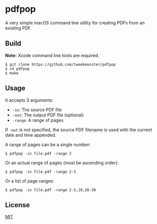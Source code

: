 # pdfpop

A very simple macOS command line utility for creating PDFs from an existing
PDF.


## Build

**Note:** Xcode command line tools are required.

```shell
$ git clone https://github.com/tweekmonster/pdfpop
$ cd pdfpop
$ make
```


## Usage

It accepts 3 arguments:

- `-in`: The source PDF file
- `-out`: The output PDF file (optional)
- `-range`: A range of pages

If `-out` is not specified, the source PDF filename is used with the current
date and time appended.

A range of pages can be a single number:

```
$ pdfpop -in file.pdf -range 2
```

Or an actual range of pages (must be ascending order):

```
$ pdfpop -in file.pdf -range 2-5
```

Or a list of page ranges:

```
$ pdfpop -in file.pdf -range 2-5,10,20-30
```


## License

[MIT](LICENSE)
